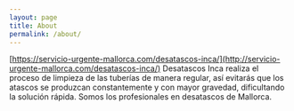 ```yaml
---
layout: page
title: About
permalink: /about/
---
```


[https://servicio-urgente-mallorca.com/desatascos-inca/](http://servicio-urgente-mallorca.com/desatascos-inca/)
Desatascos Inca realiza el proceso de limpieza de las tuberías de manera regular, así evitarás que los atascos se produzcan constantemente y con mayor gravedad, dificultando la solución rápida. Somos los profesionales en desatascos de Mallorca.
